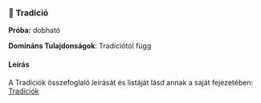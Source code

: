 ### 🔵 Tradíció

**Próba:** dobható

**Domináns Tulajdonságok**: Tradíciótól függ

#### Leírás

A Tradíciók összefoglaló leírását és listáját lásd annak a saját fejezetében: [Tradíciók](../050_tradiciok.md)
